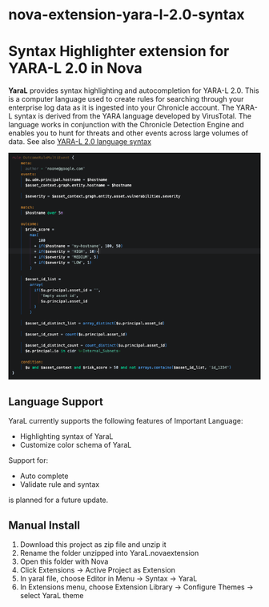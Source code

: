 # nova-extension-yara-l-2.0-syntax
Syntax Highlighter extension for YARA-L 2.0 in Nova
=======
<!--
👋 Hello! As Nova users browse the extensions library, a good README can help them understand what your extension does, how it works, and what setup or configuration it may require.

Not every extension will need every item described below. Use your best judgement when deciding which parts to keep to provide the best experience for your new users.

💡 Quick Tip! As you edit this README template, you can preview your changes by selecting **Extensions → Activate Project as Extension**, opening the Extension Library, and selecting "YaraL" in the sidebar.

Let's get started!
-->

<!--
🎈 Include a brief description of the features your syntax extension provides. For example:
-->

**YaraL** provides syntax highlighting and autocompletion for YARA-L 2.0. This is a computer language used to create rules for searching through your enterprise log data as it is ingested into your Chronicle account. The YARA-L syntax is derived from the YARA language developed by VirusTotal. The language works in conjunction with the Chronicle Detection Engine and enables you to hunt for threats and other events across large volumes of data. See also [YARA-L 2.0 language syntax](https://cloud.google.com/chronicle/docs/detection/yara-l-2-0-overview)

<!--
🎈 It can also be helpful to include a screenshot or GIF showing your extension in action:
-->

![](Images/extension/YaraL.png)

## Language Support

<!--
🎈 Whether your extension covers the entirety of a language's syntax or a subset, it can be helpful to describe that for users:
-->

YaraL currently supports the following features of Important Language:

- Highlighting syntax of YaraL
- Customize color schema of YaraL

Support for:
- Auto complete
- Validate rule and syntax

is planned for a future update.

<!--
👋 That's it! Happy developing!

P.S. If you'd like, you can remove these comments before submitting your extension 😉
-->

## Manual Install

1. Download this project as zip file and unzip it
2. Rename the folder unzipped into YaraL.novaextension
3. Open this folder with Nova
4. Click Extensions -> Active Project as Extension
5. In yaral file, choose Editor in Menu -> Syntax -> YaraL
6. In Extensions menu, choose Extension Library -> Configure Themes -> select YaraL theme

